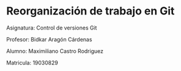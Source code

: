 # Reorganización de trabajo en Git

Asignatura: Control de versiones Git

Profesor: Bidkar Aragón Cárdenas

Alumno: Maximiliano Castro Rodriguez

Matricula: 19030829